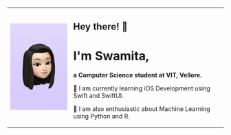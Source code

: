  

<!--
**swamitagupta/swamitagupta** is a ✨ _special_ ✨ repository because its `README.md` (this file) appears on your GitHub profile.

Here are some ideas to get you started:

- 🔭 I’m currently working on ...
- 🌱 I’m currently learning ...
- 👯 I’m looking to collaborate on ...
- 🤔 I’m looking for help with ...
- 💬 Ask me about ...
- 📫 How to reach me: ...
- 😄 Pronouns: ...
- ⚡ Fun fact: ...
-->

<table cellspacing="20">
    <tr>
      <td><img src=profile.JPG alt="Profile picture" width="200"></td>
      <td>
        <h2>Hey there! 👋</h2>
        <h1> I'm Swamita,</h1>
        <p><strong> a Computer Science student at VIT, Vellore.</strong></p>
        <p>🌱 I am currently learning iOS Development using Swift and SwiftUI.</p>
        <p>🌱 I am also enthusiastic about Machine Learning using Python and R.</p>
      </td>
    </tr>
  </table>
